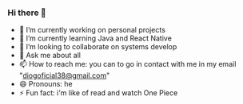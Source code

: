 ### Hi there 👋

- 🔭 I’m currently working on personal projects
- 🌱 I’m currently learning Java and React Native
- 👯 I’m looking to collaborate on systems develop
- 💬 Ask me about all
- 📫 How to reach me: you can to go in contact with me in my email "diogoficial38@gmail.com"
- 😄 Pronouns: he
- ⚡ Fun fact: i'm like of read and watch One Piece
